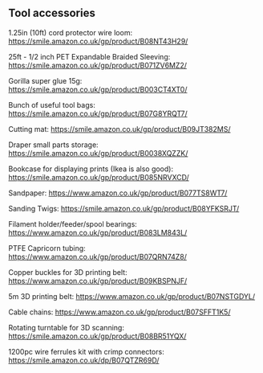 ## Tool accessories

1.25in (10ft) cord protector wire loom: https://smile.amazon.co.uk/gp/product/B08NT43H29/

25ft - 1/2 inch PET Expandable Braided Sleeving: https://smile.amazon.co.uk/gp/product/B071ZV6MZ2/

Gorilla super glue 15g: https://smile.amazon.co.uk/gp/product/B003CT4XT0/

Bunch of useful tool bags: https://smile.amazon.co.uk/gp/product/B07G8YRQT7/

Cutting mat: https://smile.amazon.co.uk/gp/product/B09JT382MS/

Draper small parts storage: https://smile.amazon.co.uk/gp/product/B0038XQZZK/

Bookcase for displaying prints (Ikea is also good): https://smile.amazon.co.uk/gp/product/B085NRVXCD/

Sandpaper: https://www.amazon.co.uk/gp/product/B077TS8WT7/

Sanding Twigs: https://smile.amazon.co.uk/gp/product/B08YFKSRJT/

Filament holder/feeder/spool bearings: https://www.amazon.co.uk/gp/product/B083LM843L/

PTFE Capricorn tubing: https://www.amazon.co.uk/gp/product/B07QRN74Z8/

Copper buckles for 3D printing belt: https://www.amazon.co.uk/gp/product/B09KBSPNJF/

5m 3D printing belt: https://www.amazon.co.uk/gp/product/B07NSTGDYL/

Cable chains: https://www.amazon.co.uk/gp/product/B07SFFT1K5/

Rotating turntable for 3D scanning: https://smile.amazon.co.uk/gp/product/B08BR51YQX/

1200pc wire ferrules kit with crimp connectors: https://smile.amazon.co.uk/dp/B07QTZR69D/

